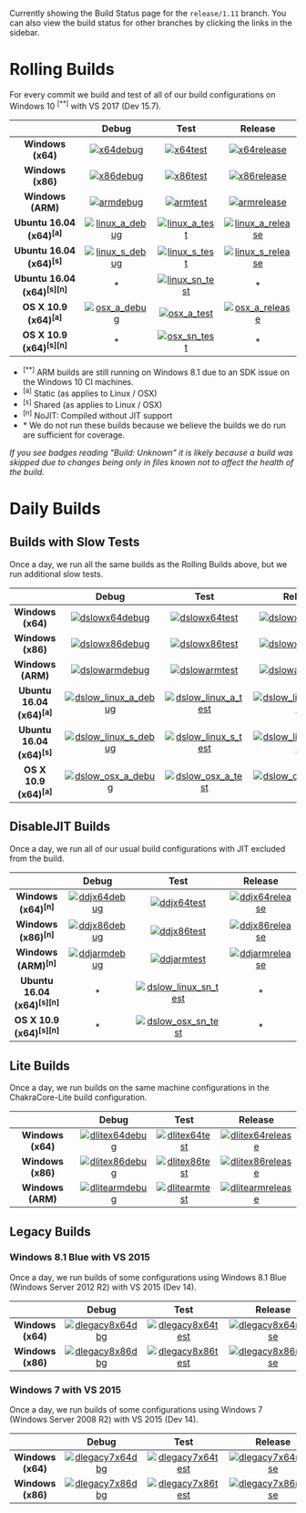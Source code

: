 Currently showing the Build Status page for the `release/1.11` branch. You can also view the build status for other branches by clicking the links in the sidebar.


# Rolling Builds

For every commit we build and test of all of our build configurations on Windows 10 <sup>[**]</sup> with VS 2017 (Dev 15.7).

|                                           | __Debug__ | __Test__ | __Release__ |
|:-----------------------------------------:|:---------:|:--------:|:-----------:|
| __Windows (x64)__                         | [![x64debug][x64dbgicon]][x64dbglink] | [![x64test][x64testicon]][x64testlink] | [![x64release][x64relicon]][x64rellink] |
| __Windows (x86)__                         | [![x86debug][x86dbgicon]][x86dbglink] | [![x86test][x86testicon]][x86testlink] | [![x86release][x86relicon]][x86rellink] |
| __Windows (ARM)__                         | [![armdebug][armdbgicon]][armdbglink] | [![armtest][armtesticon]][armtestlink] | [![armrelease][armrelicon]][armrellink] |
| __Ubuntu 16.04 (x64)<sup>[a]</sup>__      | [![linux_a_debug][linux_a_dbgicon]][linux_a_dbglink] | [![linux_a_test][linux_a_testicon]][linux_a_testlink] | [![linux_a_release][linux_a_relicon]][linux_a_rellink] |
| __Ubuntu 16.04 (x64)<sup>[s]</sup>__      | [![linux_s_debug][linux_s_dbgicon]][linux_s_dbglink] | [![linux_s_test][linux_s_testicon]][linux_s_testlink] | [![linux_s_release][linux_s_relicon]][linux_s_rellink] |
| __Ubuntu 16.04 (x64)<sup>[s][n]</sup>__   | * | [![linux_sn_test][linux_sn_testicon]][linux_sn_testlink] | * |
| __OS X 10.9 (x64)<sup>[a]</sup>__         | [![osx_a_debug][osx_a_dbgicon]][osx_a_dbglink] | [![osx_a_test][osx_a_testicon]][osx_a_testlink] | [![osx_a_release][osx_a_relicon]][osx_a_rellink] |
| __OS X 10.9 (x64)<sup>[s][n]</sup>__      | * | [![osx_sn_test][osx_sn_testicon]][osx_sn_testlink] | * |

* <sup>[**]</sup> ARM builds are still running on Windows 8.1 due to an SDK issue on the Windows 10 CI machines.
* <sup>[a]</sup> Static (as applies to Linux / OSX)
* <sup>[s]</sup> Shared (as applies to Linux / OSX)
* <sup>[n]</sup> NoJIT: Compiled without JIT support
* \* We do not run these builds because we believe the builds we do run are sufficient for coverage.

*If you see badges reading "Build: Unknown" it is likely because a build was skipped due to changes being only in files known not to affect the health of the build.*

[x64dbgicon]: https://ci2.dot.net/job/Microsoft_ChakraCore/job/release_1.11/job/x64_debug/badge/icon
[x64dbglink]: https://ci2.dot.net/job/Microsoft_ChakraCore/job/release_1.11/job/x64_debug/
[x64testicon]: https://ci2.dot.net/job/Microsoft_ChakraCore/job/release_1.11/job/x64_test/badge/icon
[x64testlink]: https://ci2.dot.net/job/Microsoft_ChakraCore/job/release_1.11/job/x64_test/
[x64relicon]: https://ci2.dot.net/job/Microsoft_ChakraCore/job/release_1.11/job/x64_release/badge/icon
[x64rellink]: https://ci2.dot.net/job/Microsoft_ChakraCore/job/release_1.11/job/x64_release/

[x86dbgicon]: https://ci2.dot.net/job/Microsoft_ChakraCore/job/release_1.11/job/x86_debug/badge/icon
[x86dbglink]: https://ci2.dot.net/job/Microsoft_ChakraCore/job/release_1.11/job/x86_debug/
[x86testicon]: https://ci2.dot.net/job/Microsoft_ChakraCore/job/release_1.11/job/x86_test/badge/icon
[x86testlink]: https://ci2.dot.net/job/Microsoft_ChakraCore/job/release_1.11/job/x86_test/
[x86relicon]: https://ci2.dot.net/job/Microsoft_ChakraCore/job/release_1.11/job/x86_release/badge/icon
[x86rellink]: https://ci2.dot.net/job/Microsoft_ChakraCore/job/release_1.11/job/x86_release/

[armdbgicon]: https://ci2.dot.net/job/Microsoft_ChakraCore/job/release_1.11/job/arm_debug/badge/icon
[armdbglink]: https://ci2.dot.net/job/Microsoft_ChakraCore/job/release_1.11/job/arm_debug/
[armtesticon]: https://ci2.dot.net/job/Microsoft_ChakraCore/job/release_1.11/job/arm_test/badge/icon
[armtestlink]: https://ci2.dot.net/job/Microsoft_ChakraCore/job/release_1.11/job/arm_test/
[armrelicon]: https://ci2.dot.net/job/Microsoft_ChakraCore/job/release_1.11/job/arm_release/badge/icon
[armrellink]: https://ci2.dot.net/job/Microsoft_ChakraCore/job/release_1.11/job/arm_release/

[linux_a_dbgicon]: https://ci2.dot.net/job/Microsoft_ChakraCore/job/release_1.11/job/static_ubuntu_linux_debug/badge/icon
[linux_a_dbglink]: https://ci2.dot.net/job/Microsoft_ChakraCore/job/release_1.11/job/static_ubuntu_linux_debug/
[linux_a_testicon]: https://ci2.dot.net/job/Microsoft_ChakraCore/job/release_1.11/job/static_ubuntu_linux_test/badge/icon
[linux_a_testlink]: https://ci2.dot.net/job/Microsoft_ChakraCore/job/release_1.11/job/static_ubuntu_linux_test/
[linux_a_relicon]: https://ci2.dot.net/job/Microsoft_ChakraCore/job/release_1.11/job/static_ubuntu_linux_release/badge/icon
[linux_a_rellink]: https://ci2.dot.net/job/Microsoft_ChakraCore/job/release_1.11/job/static_ubuntu_linux_release/

[linux_s_dbgicon]: https://ci2.dot.net/job/Microsoft_ChakraCore/job/release_1.11/job/shared_ubuntu_linux_debug/badge/icon
[linux_s_dbglink]: https://ci2.dot.net/job/Microsoft_ChakraCore/job/release_1.11/job/shared_ubuntu_linux_debug/
[linux_s_testicon]: https://ci2.dot.net/job/Microsoft_ChakraCore/job/release_1.11/job/shared_ubuntu_linux_test/badge/icon
[linux_s_testlink]: https://ci2.dot.net/job/Microsoft_ChakraCore/job/release_1.11/job/shared_ubuntu_linux_test/
[linux_s_relicon]: https://ci2.dot.net/job/Microsoft_ChakraCore/job/release_1.11/job/shared_ubuntu_linux_release/badge/icon
[linux_s_rellink]: https://ci2.dot.net/job/Microsoft_ChakraCore/job/release_1.11/job/shared_ubuntu_linux_release/

[linux_sn_dbgicon]: https://ci2.dot.net/job/Microsoft_ChakraCore/job/release_1.11/job/_no_jit_shared_ubuntu_linux_debug/badge/icon
[linux_sn_dbglink]: https://ci2.dot.net/job/Microsoft_ChakraCore/job/release_1.11/job/_no_jit_shared_ubuntu_linux_debug/
[linux_sn_testicon]: https://ci2.dot.net/job/Microsoft_ChakraCore/job/release_1.11/job/_no_jit_shared_ubuntu_linux_test/badge/icon
[linux_sn_testlink]: https://ci2.dot.net/job/Microsoft_ChakraCore/job/release_1.11/job/_no_jit_shared_ubuntu_linux_test/
[linux_sn_relicon]: https://ci2.dot.net/job/Microsoft_ChakraCore/job/release_1.11/job/_no_jit_shared_ubuntu_linux_release/badge/icon
[linux_sn_rellink]: https://ci2.dot.net/job/Microsoft_ChakraCore/job/release_1.11/job/_no_jit_shared_ubuntu_linux_release/

[osx_a_dbgicon]: https://ci2.dot.net/job/Microsoft_ChakraCore/job/release_1.11/job/static_osx_osx_debug/badge/icon
[osx_a_dbglink]: https://ci2.dot.net/job/Microsoft_ChakraCore/job/release_1.11/job/static_osx_osx_debug/
[osx_a_testicon]: https://ci2.dot.net/job/Microsoft_ChakraCore/job/release_1.11/job/static_osx_osx_test/badge/icon
[osx_a_testlink]: https://ci2.dot.net/job/Microsoft_ChakraCore/job/release_1.11/job/static_osx_osx_test/
[osx_a_relicon]: https://ci2.dot.net/job/Microsoft_ChakraCore/job/release_1.11/job/static_osx_osx_release/badge/icon
[osx_a_rellink]: https://ci2.dot.net/job/Microsoft_ChakraCore/job/release_1.11/job/static_osx_osx_release/

[osx_sn_dbgicon]: https://ci2.dot.net/job/Microsoft_ChakraCore/job/release_1.11/job/_no_jit_shared_osx_osx_debug/badge/icon
[osx_sn_dbglink]: https://ci2.dot.net/job/Microsoft_ChakraCore/job/release_1.11/job/_no_jit_shared_osx_osx_debug/
[osx_sn_testicon]: https://ci2.dot.net/job/Microsoft_ChakraCore/job/release_1.11/job/_no_jit_shared_osx_osx_test/badge/icon
[osx_sn_testlink]: https://ci2.dot.net/job/Microsoft_ChakraCore/job/release_1.11/job/_no_jit_shared_osx_osx_test/
[osx_sn_relicon]: https://ci2.dot.net/job/Microsoft_ChakraCore/job/release_1.11/job/_no_jit_shared_osx_osx_release/badge/icon
[osx_sn_rellink]: https://ci2.dot.net/job/Microsoft_ChakraCore/job/release_1.11/job/_no_jit_shared_osx_osx_release/

# Daily Builds

## Builds with Slow Tests

Once a day, we run all the same builds as the Rolling Builds above, but we run additional slow tests.

|                                       | __Debug__ | __Test__ | __Release__ |
|:-------------------------------------:|:---------:|:--------:|:-----------:|
| __Windows (x64)__                     | [![dslowx64debug][dslowx64dbgicon]][dslowx64dbglink] | [![dslowx64test][dslowx64testicon]][dslowx64testlink] | [![dslowx64release][dslowx64relicon]][dslowx64rellink] |
| __Windows (x86)__                     | [![dslowx86debug][dslowx86dbgicon]][dslowx86dbglink] | [![dslowx86test][dslowx86testicon]][dslowx86testlink] | [![dslowx86release][dslowx86relicon]][dslowx86rellink] |
| __Windows (ARM)__                     | [![dslowarmdebug][dslowarmdbgicon]][dslowarmdbglink] | [![dslowarmtest][dslowarmtesticon]][dslowarmtestlink] | [![dslowarmrelease][dslowarmrelicon]][dslowarmrellink] |
| __Ubuntu 16.04 (x64)<sup>[a]</sup>__  | [![dslow_linux_a_debug][dslow_linux_a_dbgicon]][dslow_linux_a_dbglink] | [![dslow_linux_a_test][dslow_linux_a_testicon]][dslow_linux_a_testlink] | [![dslow_linux_a_release][dslow_linux_a_relicon]][dslow_linux_a_rellink] |
| __Ubuntu 16.04 (x64)<sup>[s]</sup>__  | [![dslow_linux_s_debug][dslow_linux_s_dbgicon]][dslow_linux_s_dbglink] | [![dslow_linux_s_test][dslow_linux_s_testicon]][dslow_linux_s_testlink] | [![dslow_linux_s_release][dslow_linux_s_relicon]][dslow_linux_s_rellink] |
| __OS X 10.9 (x64)<sup>[a]</sup>__     | [![dslow_osx_a_debug][dslow_osx_a_dbgicon]][dslow_osx_a_dbglink] | [![dslow_osx_a_test][dslow_osx_a_testicon]][dslow_osx_a_testlink] | [![dslow_osx_a_release][dslow_osx_a_relicon]][dslow_osx_a_rellink] |

[dslowx64dbgicon]: https://ci2.dot.net/job/Microsoft_ChakraCore/job/release_1.11/job/daily_slow_x64_debug/badge/icon
[dslowx64dbglink]: https://ci2.dot.net/job/Microsoft_ChakraCore/job/release_1.11/job/daily_slow_x64_debug/
[dslowx64testicon]: https://ci2.dot.net/job/Microsoft_ChakraCore/job/release_1.11/job/daily_slow_x64_test/badge/icon
[dslowx64testlink]: https://ci2.dot.net/job/Microsoft_ChakraCore/job/release_1.11/job/daily_slow_x64_test/
[dslowx64relicon]: https://ci2.dot.net/job/Microsoft_ChakraCore/job/release_1.11/job/daily_slow_x64_release/badge/icon
[dslowx64rellink]: https://ci2.dot.net/job/Microsoft_ChakraCore/job/release_1.11/job/daily_slow_x64_release/

[dslowx86dbgicon]: https://ci2.dot.net/job/Microsoft_ChakraCore/job/release_1.11/job/daily_slow_x86_debug/badge/icon
[dslowx86dbglink]: https://ci2.dot.net/job/Microsoft_ChakraCore/job/release_1.11/job/daily_slow_x86_debug/
[dslowx86testicon]: https://ci2.dot.net/job/Microsoft_ChakraCore/job/release_1.11/job/daily_slow_x86_test/badge/icon
[dslowx86testlink]: https://ci2.dot.net/job/Microsoft_ChakraCore/job/release_1.11/job/daily_slow_x86_test/
[dslowx86relicon]: https://ci2.dot.net/job/Microsoft_ChakraCore/job/release_1.11/job/daily_slow_x86_release/badge/icon
[dslowx86rellink]: https://ci2.dot.net/job/Microsoft_ChakraCore/job/release_1.11/job/daily_slow_x86_release/

[dslowarmdbgicon]: https://ci2.dot.net/job/Microsoft_ChakraCore/job/release_1.11/job/daily_slow_arm_debug/badge/icon
[dslowarmdbglink]: https://ci2.dot.net/job/Microsoft_ChakraCore/job/release_1.11/job/daily_slow_arm_debug/
[dslowarmtesticon]: https://ci2.dot.net/job/Microsoft_ChakraCore/job/release_1.11/job/daily_slow_arm_test/badge/icon
[dslowarmtestlink]: https://ci2.dot.net/job/Microsoft_ChakraCore/job/release_1.11/job/daily_slow_arm_test/
[dslowarmrelicon]: https://ci2.dot.net/job/Microsoft_ChakraCore/job/release_1.11/job/daily_slow_arm_release/badge/icon
[dslowarmrellink]: https://ci2.dot.net/job/Microsoft_ChakraCore/job/release_1.11/job/daily_slow_arm_release/

<!-- The jobs below are duplicates of the rolling build jobs, which run all of the same (slow) tests, duplicated in this table for convenience -->

[dslow_linux_a_dbgicon]: https://ci2.dot.net/job/Microsoft_ChakraCore/job/release_1.11/job/static_ubuntu_linux_debug/badge/icon
[dslow_linux_a_dbglink]: https://ci2.dot.net/job/Microsoft_ChakraCore/job/release_1.11/job/static_ubuntu_linux_debug/
[dslow_linux_a_testicon]: https://ci2.dot.net/job/Microsoft_ChakraCore/job/release_1.11/job/static_ubuntu_linux_test/badge/icon
[dslow_linux_a_testlink]: https://ci2.dot.net/job/Microsoft_ChakraCore/job/release_1.11/job/static_ubuntu_linux_test/
[dslow_linux_a_relicon]: https://ci2.dot.net/job/Microsoft_ChakraCore/job/release_1.11/job/static_ubuntu_linux_release/badge/icon
[dslow_linux_a_rellink]: https://ci2.dot.net/job/Microsoft_ChakraCore/job/release_1.11/job/static_ubuntu_linux_release/

[dslow_linux_s_dbgicon]: https://ci2.dot.net/job/Microsoft_ChakraCore/job/release_1.11/job/shared_ubuntu_linux_debug/badge/icon
[dslow_linux_s_dbglink]: https://ci2.dot.net/job/Microsoft_ChakraCore/job/release_1.11/job/shared_ubuntu_linux_debug/
[dslow_linux_s_testicon]: https://ci2.dot.net/job/Microsoft_ChakraCore/job/release_1.11/job/shared_ubuntu_linux_test/badge/icon
[dslow_linux_s_testlink]: https://ci2.dot.net/job/Microsoft_ChakraCore/job/release_1.11/job/shared_ubuntu_linux_test/
[dslow_linux_s_relicon]: https://ci2.dot.net/job/Microsoft_ChakraCore/job/release_1.11/job/shared_ubuntu_linux_release/badge/icon
[dslow_linux_s_rellink]: https://ci2.dot.net/job/Microsoft_ChakraCore/job/release_1.11/job/shared_ubuntu_linux_release/

[dslow_osx_a_dbgicon]: https://ci2.dot.net/job/Microsoft_ChakraCore/job/release_1.11/job/static_osx_osx_debug/badge/icon
[dslow_osx_a_dbglink]: https://ci2.dot.net/job/Microsoft_ChakraCore/job/release_1.11/job/static_osx_osx_debug/
[dslow_osx_a_testicon]: https://ci2.dot.net/job/Microsoft_ChakraCore/job/release_1.11/job/static_osx_osx_test/badge/icon
[dslow_osx_a_testlink]: https://ci2.dot.net/job/Microsoft_ChakraCore/job/release_1.11/job/static_osx_osx_test/
[dslow_osx_a_relicon]: https://ci2.dot.net/job/Microsoft_ChakraCore/job/release_1.11/job/static_osx_osx_release/badge/icon
[dslow_osx_a_rellink]: https://ci2.dot.net/job/Microsoft_ChakraCore/job/release_1.11/job/static_osx_osx_release/


## DisableJIT Builds

Once a day, we run all of our usual build configurations with JIT excluded from the build.

|                                           | __Debug__ | __Test__ | __Release__ |
|:-----------------------------------------:|:---------:|:--------:|:-----------:|
| __Windows (x64)<sup>[n]</sup>__           | [![ddjx64debug][ddjx64dbgicon]][ddjx64dbglink] | [![ddjx64test][ddjx64testicon]][ddjx64testlink] | [![ddjx64release][ddjx64relicon]][ddjx64rellink] |
| __Windows (x86)<sup>[n]</sup>__           | [![ddjx86debug][ddjx86dbgicon]][ddjx86dbglink] | [![ddjx86test][ddjx86testicon]][ddjx86testlink] | [![ddjx86release][ddjx86relicon]][ddjx86rellink] |
| __Windows (ARM)<sup>[n]</sup>__           | [![ddjarmdebug][ddjarmdbgicon]][ddjarmdbglink] | [![ddjarmtest][ddjarmtesticon]][ddjarmtestlink] | [![ddjarmrelease][ddjarmrelicon]][ddjarmrellink] |
| __Ubuntu 16.04 (x64)<sup>[s][n]</sup>__   | * | [![dslow_linux_sn_test][dslow_linux_sn_testicon]][dslow_linux_sn_testlink] | * |
| __OS X 10.9 (x64)<sup>[s][n]</sup>__      | * | [![dslow_osx_sn_test][dslow_osx_sn_testicon]][dslow_osx_sn_testlink] | * |

[ddjx64dbgicon]: https://ci2.dot.net/job/Microsoft_ChakraCore/job/release_1.11/job/daily_disablejit_x64_debug/badge/icon
[ddjx64dbglink]: https://ci2.dot.net/job/Microsoft_ChakraCore/job/release_1.11/job/daily_disablejit_x64_debug/
[ddjx64testicon]: https://ci2.dot.net/job/Microsoft_ChakraCore/job/release_1.11/job/daily_disablejit_x64_test/badge/icon
[ddjx64testlink]: https://ci2.dot.net/job/Microsoft_ChakraCore/job/release_1.11/job/daily_disablejit_x64_test/
[ddjx64relicon]: https://ci2.dot.net/job/Microsoft_ChakraCore/job/release_1.11/job/daily_disablejit_x64_release/badge/icon
[ddjx64rellink]: https://ci2.dot.net/job/Microsoft_ChakraCore/job/release_1.11/job/daily_disablejit_x64_release/

[ddjx86dbgicon]: https://ci2.dot.net/job/Microsoft_ChakraCore/job/release_1.11/job/daily_disablejit_x86_debug/badge/icon
[ddjx86dbglink]: https://ci2.dot.net/job/Microsoft_ChakraCore/job/release_1.11/job/daily_disablejit_x86_debug/
[ddjx86testicon]: https://ci2.dot.net/job/Microsoft_ChakraCore/job/release_1.11/job/daily_disablejit_x86_test/badge/icon
[ddjx86testlink]: https://ci2.dot.net/job/Microsoft_ChakraCore/job/release_1.11/job/daily_disablejit_x86_test/
[ddjx86relicon]: https://ci2.dot.net/job/Microsoft_ChakraCore/job/release_1.11/job/daily_disablejit_x86_release/badge/icon
[ddjx86rellink]: https://ci2.dot.net/job/Microsoft_ChakraCore/job/release_1.11/job/daily_disablejit_x86_release/

[ddjarmdbgicon]: https://ci2.dot.net/job/Microsoft_ChakraCore/job/release_1.11/job/daily_disablejit_arm_debug/badge/icon
[ddjarmdbglink]: https://ci2.dot.net/job/Microsoft_ChakraCore/job/release_1.11/job/daily_disablejit_arm_debug/
[ddjarmtesticon]: https://ci2.dot.net/job/Microsoft_ChakraCore/job/release_1.11/job/daily_disablejit_arm_test/badge/icon
[ddjarmtestlink]: https://ci2.dot.net/job/Microsoft_ChakraCore/job/release_1.11/job/daily_disablejit_arm_test/
[ddjarmrelicon]: https://ci2.dot.net/job/Microsoft_ChakraCore/job/release_1.11/job/daily_disablejit_arm_release/badge/icon
[ddjarmrellink]: https://ci2.dot.net/job/Microsoft_ChakraCore/job/release_1.11/job/daily_disablejit_arm_release/

[dslow_linux_sn_dbgicon]: https://ci2.dot.net/job/Microsoft_ChakraCore/job/release_1.11/job/_no_jit_shared_ubuntu_linux_debug/badge/icon
[dslow_linux_sn_dbglink]: https://ci2.dot.net/job/Microsoft_ChakraCore/job/release_1.11/job/_no_jit_shared_ubuntu_linux_debug/
[dslow_linux_sn_testicon]: https://ci2.dot.net/job/Microsoft_ChakraCore/job/release_1.11/job/_no_jit_shared_ubuntu_linux_test/badge/icon
[dslow_linux_sn_testlink]: https://ci2.dot.net/job/Microsoft_ChakraCore/job/release_1.11/job/_no_jit_shared_ubuntu_linux_test/
[dslow_linux_sn_relicon]: https://ci2.dot.net/job/Microsoft_ChakraCore/job/release_1.11/job/_no_jit_shared_ubuntu_linux_release/badge/icon
[dslow_linux_sn_rellink]: https://ci2.dot.net/job/Microsoft_ChakraCore/job/release_1.11/job/_no_jit_shared_ubuntu_linux_release/

[dslow_osx_sn_dbgicon]: https://ci2.dot.net/job/Microsoft_ChakraCore/job/release_1.11/job/_no_jit_shared_osx_osx_debug/badge/icon
[dslow_osx_sn_dbglink]: https://ci2.dot.net/job/Microsoft_ChakraCore/job/release_1.11/job/_no_jit_shared_osx_osx_debug/
[dslow_osx_sn_testicon]: https://ci2.dot.net/job/Microsoft_ChakraCore/job/release_1.11/job/_no_jit_shared_osx_osx_test/badge/icon
[dslow_osx_sn_testlink]: https://ci2.dot.net/job/Microsoft_ChakraCore/job/release_1.11/job/_no_jit_shared_osx_osx_test/
[dslow_osx_sn_relicon]: https://ci2.dot.net/job/Microsoft_ChakraCore/job/release_1.11/job/_no_jit_shared_osx_osx_release/badge/icon
[dslow_osx_sn_rellink]: https://ci2.dot.net/job/Microsoft_ChakraCore/job/release_1.11/job/_no_jit_shared_osx_osx_release/


## Lite Builds

Once a day, we run builds on the same machine configurations in the ChakraCore-Lite build configuration.

|                                       | __Debug__ | __Test__ | __Release__ |
|:-------------------------------------:|:---------:|:--------:|:-----------:|
| __Windows (x64)__                     | [![dlitex64debug][dlitex64dbgicon]][dlitex64dbglink] | [![dlitex64test][dlitex64testicon]][dlitex64testlink] | [![dlitex64release][dlitex64relicon]][dlitex64rellink] |
| __Windows (x86)__                     | [![dlitex86debug][dlitex86dbgicon]][dlitex86dbglink] | [![dlitex86test][dlitex86testicon]][dlitex86testlink] | [![dlitex86release][dlitex86relicon]][dlitex86rellink] |
| __Windows (ARM)__                     | [![dlitearmdebug][dlitearmdbgicon]][dlitearmdbglink] | [![dlitearmtest][dlitearmtesticon]][dlitearmtestlink] | [![dlitearmrelease][dlitearmrelicon]][dlitearmrellink] |

[dlitex64dbgicon]: https://ci2.dot.net/job/Microsoft_ChakraCore/job/release_1.11/job/daily_lite_x64_debug/badge/icon
[dlitex64dbglink]: https://ci2.dot.net/job/Microsoft_ChakraCore/job/release_1.11/job/daily_lite_x64_debug/
[dlitex64testicon]: https://ci2.dot.net/job/Microsoft_ChakraCore/job/release_1.11/job/daily_lite_x64_test/badge/icon
[dlitex64testlink]: https://ci2.dot.net/job/Microsoft_ChakraCore/job/release_1.11/job/daily_lite_x64_test/
[dlitex64relicon]: https://ci2.dot.net/job/Microsoft_ChakraCore/job/release_1.11/job/daily_lite_x64_release/badge/icon
[dlitex64rellink]: https://ci2.dot.net/job/Microsoft_ChakraCore/job/release_1.11/job/daily_lite_x64_release/

[dlitex86dbgicon]: https://ci2.dot.net/job/Microsoft_ChakraCore/job/release_1.11/job/daily_lite_x86_debug/badge/icon
[dlitex86dbglink]: https://ci2.dot.net/job/Microsoft_ChakraCore/job/release_1.11/job/daily_lite_x86_debug/
[dlitex86testicon]: https://ci2.dot.net/job/Microsoft_ChakraCore/job/release_1.11/job/daily_lite_x86_test/badge/icon
[dlitex86testlink]: https://ci2.dot.net/job/Microsoft_ChakraCore/job/release_1.11/job/daily_lite_x86_test/
[dlitex86relicon]: https://ci2.dot.net/job/Microsoft_ChakraCore/job/release_1.11/job/daily_lite_x86_release/badge/icon
[dlitex86rellink]: https://ci2.dot.net/job/Microsoft_ChakraCore/job/release_1.11/job/daily_lite_x86_release/

[dlitearmdbgicon]: https://ci2.dot.net/job/Microsoft_ChakraCore/job/release_1.11/job/daily_lite_arm_debug/badge/icon
[dlitearmdbglink]: https://ci2.dot.net/job/Microsoft_ChakraCore/job/release_1.11/job/daily_lite_arm_debug/
[dlitearmtesticon]: https://ci2.dot.net/job/Microsoft_ChakraCore/job/release_1.11/job/daily_lite_arm_test/badge/icon
[dlitearmtestlink]: https://ci2.dot.net/job/Microsoft_ChakraCore/job/release_1.11/job/daily_lite_arm_test/
[dlitearmrelicon]: https://ci2.dot.net/job/Microsoft_ChakraCore/job/release_1.11/job/daily_lite_arm_release/badge/icon
[dlitearmrellink]: https://ci2.dot.net/job/Microsoft_ChakraCore/job/release_1.11/job/daily_lite_arm_release/


## Legacy Builds

### Windows 8.1 Blue with VS 2015

Once a day, we run builds of some configurations using Windows 8.1 Blue (Windows Server 2012 R2) with VS 2015 (Dev 14).

|                   | __Debug__ | __Test__ | __Release__ |
|:-----------------:|:---------:|:--------:|:-----------:|
| __Windows (x64)__ | [![dlegacy8x64dbg][dlegacy8x64dbgicon]][dlegacy8x64dbglink] | [![dlegacy8x64test][dlegacy8x64testicon]][dlegacy8x64testlink] | [![dlegacy8x64release][dlegacy8x64relicon]][dlegacy8x64rellink] |
| __Windows (x86)__ | [![dlegacy8x86dbg][dlegacy8x86dbgicon]][dlegacy8x86dbglink] | [![dlegacy8x86test][dlegacy8x86testicon]][dlegacy8x86testlink] | [![dlegacy8x86release][dlegacy8x86relicon]][dlegacy8x86rellink] |

[dlegacy8x64dbgicon]: https://ci2.dot.net/job/Microsoft_ChakraCore/job/release_1.11/job/daily_legacy8_x64_debug/badge/icon
[dlegacy8x64dbglink]: https://ci2.dot.net/job/Microsoft_ChakraCore/job/release_1.11/job/daily_legacy8_x64_debug/
[dlegacy8x64testicon]: https://ci2.dot.net/job/Microsoft_ChakraCore/job/release_1.11/job/daily_legacy8_x64_test/badge/icon
[dlegacy8x64testlink]: https://ci2.dot.net/job/Microsoft_ChakraCore/job/release_1.11/job/daily_legacy8_x64_test/
[dlegacy8x64relicon]: https://ci2.dot.net/job/Microsoft_ChakraCore/job/release_1.11/job/daily_legacy8_x64_release/badge/icon
[dlegacy8x64rellink]: https://ci2.dot.net/job/Microsoft_ChakraCore/job/release_1.11/job/daily_legacy8_x64_release/

[dlegacy8x86dbgicon]: https://ci2.dot.net/job/Microsoft_ChakraCore/job/release_1.11/job/daily_legacy8_x86_debug/badge/icon
[dlegacy8x86dbglink]: https://ci2.dot.net/job/Microsoft_ChakraCore/job/release_1.11/job/daily_legacy8_x86_debug/
[dlegacy8x86testicon]: https://ci2.dot.net/job/Microsoft_ChakraCore/job/release_1.11/job/daily_legacy8_x86_test/badge/icon
[dlegacy8x86testlink]: https://ci2.dot.net/job/Microsoft_ChakraCore/job/release_1.11/job/daily_legacy8_x86_test/
[dlegacy8x86relicon]: https://ci2.dot.net/job/Microsoft_ChakraCore/job/release_1.11/job/daily_legacy8_x86_release/badge/icon
[dlegacy8x86rellink]: https://ci2.dot.net/job/Microsoft_ChakraCore/job/release_1.11/job/daily_legacy8_x86_release/


### Windows 7 with VS 2015

Once a day, we run builds of some configurations using Windows 7 (Windows Server 2008 R2) with VS 2015 (Dev 14).

|                   | __Debug__ | __Test__ | __Release__ |
|:-----------------:|:---------:|:--------:|:-----------:|
| __Windows (x64)__ | [![dlegacy7x64dbg][dlegacy7x64dbgicon]][dlegacy7x64dbglink] | [![dlegacy7x64test][dlegacy7x64testicon]][dlegacy7x64testlink] | [![dlegacy7x64release][dlegacy7x64relicon]][dlegacy7x64rellink] |
| __Windows (x86)__ | [![dlegacy7x86dbg][dlegacy7x86dbgicon]][dlegacy7x86dbglink] | [![dlegacy7x86test][dlegacy7x86testicon]][dlegacy7x86testlink] | [![dlegacy7x86release][dlegacy7x86relicon]][dlegacy7x86rellink] |

[dlegacy7x64dbgicon]: https://ci2.dot.net/job/Microsoft_ChakraCore/job/release_1.11/job/daily_legacy7_x64_debug/badge/icon
[dlegacy7x64dbglink]: https://ci2.dot.net/job/Microsoft_ChakraCore/job/release_1.11/job/daily_legacy7_x64_debug/
[dlegacy7x64testicon]: https://ci2.dot.net/job/Microsoft_ChakraCore/job/release_1.11/job/daily_legacy7_x64_test/badge/icon
[dlegacy7x64testlink]: https://ci2.dot.net/job/Microsoft_ChakraCore/job/release_1.11/job/daily_legacy7_x64_test/
[dlegacy7x64relicon]: https://ci2.dot.net/job/Microsoft_ChakraCore/job/release_1.11/job/daily_legacy7_x64_release/badge/icon
[dlegacy7x64rellink]: https://ci2.dot.net/job/Microsoft_ChakraCore/job/release_1.11/job/daily_legacy7_x64_release/

[dlegacy7x86dbgicon]: https://ci2.dot.net/job/Microsoft_ChakraCore/job/release_1.11/job/daily_legacy7_x86_debug/badge/icon
[dlegacy7x86dbglink]: https://ci2.dot.net/job/Microsoft_ChakraCore/job/release_1.11/job/daily_legacy7_x86_debug/
[dlegacy7x86testicon]: https://ci2.dot.net/job/Microsoft_ChakraCore/job/release_1.11/job/daily_legacy7_x86_test/badge/icon
[dlegacy7x86testlink]: https://ci2.dot.net/job/Microsoft_ChakraCore/job/release_1.11/job/daily_legacy7_x86_test/
[dlegacy7x86relicon]: https://ci2.dot.net/job/Microsoft_ChakraCore/job/release_1.11/job/daily_legacy7_x86_release/badge/icon
[dlegacy7x86rellink]: https://ci2.dot.net/job/Microsoft_ChakraCore/job/release_1.11/job/daily_legacy7_x86_release/
